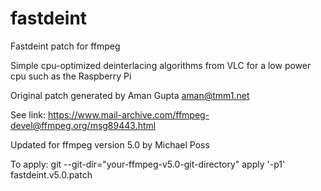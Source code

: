 # fastdeint
Fastdeint patch for ffmpeg

Simple cpu-optimized deinterlacing algorithms from VLC
for a low power cpu such as the Raspberry Pi

Original patch generated by Aman Gupta <aman@tmm1.net>

See link: https://www.mail-archive.com/ffmpeg-devel@ffmpeg.org/msg89443.html

Updated for ffmpeg version 5.0 by Michael Poss

To apply: git --git-dir="your-ffmpeg-v5.0-git-directory" apply '-p1' fastdeint.v5.0.patch
